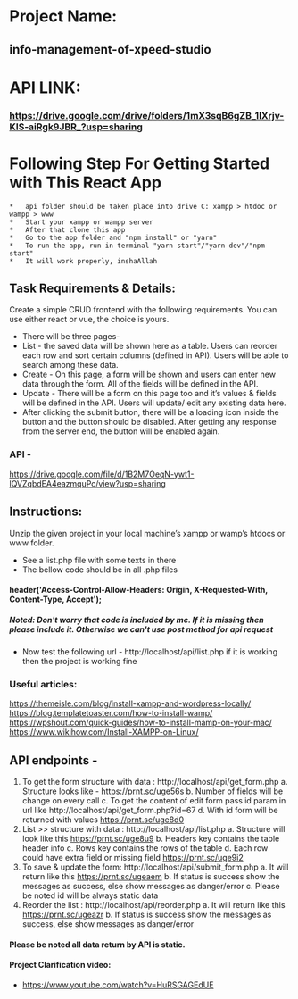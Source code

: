 # Project Name:
## info-management-of-xpeed-studio
# API LINK: 
###  https://drive.google.com/drive/folders/1mX3sqB6gZB_1IXrjv-KlS-aiRgk9JBR_?usp=sharing
# Following Step For Getting Started with This React App 
    *   api folder should be taken place into drive C: xampp > htdoc or wampp > www
    *   Start your xampp or wampp server
    *   After that clone this app 
    *   Go to the app folder and "npm install" or "yarn"
    *   To run the app, run in terminal "yarn start"/"yarn dev"/"npm start"
    *   It will work properly, inshaAllah

## Task Requirements & Details:

Create a simple CRUD frontend with the following requirements. You can use either react or vue, the choice is yours. 
- There will be three pages- 
- List - the saved data will be shown here as a table. Users can reorder each row and sort certain columns (defined in API). Users will be able to search among these data. 
- Create - On this page, a form will be shown and users can enter new data through the form. All of the fields will be defined in the API. 
- Update - There will be a form on this page too and it’s values & fields will be defined in the API. Users will update/ edit any existing data here. 
- After clicking the submit button, there will be a loading icon inside the button and the button should be disabled. After getting any response from the server end, the button will be enabled again. 
### API - 
https://drive.google.com/file/d/1B2M7OeqN-ywt1-lQVZqbdEA4eazmquPc/view?usp=sharing 


## Instructions: 
Unzip the given project in your local machine’s xampp or wamp’s htdocs or www folder. 
- See a list.php file with some texts in there
- The bellow code  should be in all .php files
#### header('Access-Control-Allow-Headers: Origin, X-Requested-With, Content-Type, Accept');
##### Noted: Don't worry that code is included by me. If it is missing then please include it. Otherwise we can't use post method for api request 
- Now test the following url - http://localhost/api/list.php if it is working then the project is working fine

### Useful articles: 
https://themeisle.com/blog/install-xampp-and-wordpress-locally/ https://blog.templatetoaster.com/how-to-install-wamp/ 
https://wpshout.com/quick-guides/how-to-install-mamp-on-your-mac/ https://www.wikihow.com/Install-XAMPP-on-Linux/ 

##  API endpoints - 
1. To get the form structure with data : http://localhost/api/get_form.php a. Structure looks like - https://prnt.sc/uge56s 
    b. Number of fields will be change on every call 
    c. To get the content of edit form pass id param in url like http://localhost/api/get_form.php?id=67 
    d. With id form will be returned with values https://prnt.sc/uge8d0 
2. List >> structure with data : http://localhost/api/list.php a. Structure will look like this https://prnt.sc/uge8u9 
    b. Headers key contains the table header info 
    c. Rows key contains the rows of the table 
    d. Each row could have extra field or missing field 
    https://prnt.sc/uge9i2 
3. To save & update the form: http://localhost/api/submit_form.php 
    a. It will return like this https://prnt.sc/ugeaem 
    b. If status is success show the messages as success, else show messages as danger/error 
    c. Please be noted id will be always static data 
4. Reorder the list : http://localhost/api/reorder.php 
    a. It will return like this https://prnt.sc/ugeazr 
    b. If status is success show the messages as success, else show messages as danger/error 
####    Please be noted all data return by API is static. 
####    Project Clarification video: 
- https://www.youtube.com/watch?v=HuRSGAGEdUE


